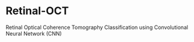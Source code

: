 # Retinal-OCT
Retinal Optical Coherence Tomography Classification using Convolutional Neural Network (CNN)
